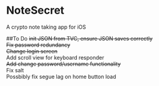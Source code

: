 NoteSecret
==========

A crypto note taking app for iOS

##To Do
~~init JSON from TVC, ensure JSON saves correctly~~<br>
~~Fix password redundancy~~<br>
~~Change login screen~~<br>
Add scroll view for keyboard responder<br>
~~Add change password/username functionality~~<br>
Fix salt<br>
Possbibly fix segue lag on home button load



